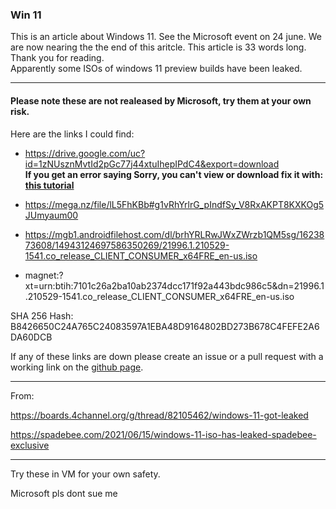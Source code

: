 
### Win 11

This is an article about Windows 11. See the Microsoft event on 24 june. We are now nearing the the end of this aritcle. This article is 33 words long. Thank you for reading.\
Apparently some ISOs of windows 11 preview builds have been leaked.

---

#### Please note these are not realeased by Microsoft, try them at your own risk. 

Here are the links I could find:

*  <https://drive.google.com/uc?id=1zNUsznMvtId2pGc77j44xtuIhepIPdC4&export=download> \
**If you get an error saying Sorry, you can't view or download fix it with: [this tutorial](https://www.ghacks.net/2017/04/14/fix-google-drive-sorry-you-cant-view-or-download-this-file-error/)**

* <https://mega.nz/file/lL5FhKBb#g1vRhYrlrG_pIndfSy_V8RxAKPT8KXKOg5JUmyaum00>

* <https://mgb1.androidfilehost.com/dl/brhYRLRwJWxZWrzb1QM5sg/1623873608/14943124697586350269/21996.1.210529-1541.co_release_CLIENT_CONSUMER_x64FRE_en-us.iso>

* magnet:?xt=urn:btih:7101c26a2ba10ab2374dcc171f92a443bdc986c5&dn=21996.1.210529-1541.co_release_CLIENT_CONSUMER_x64FRE_en-us.iso

SHA 256 Hash: B8426650C24A765C24083597A1EBA48D9164802BD273B678C4FEFE2A6DA60DCB

If any of these links are down please create an issue or a pull request with a working link on the [github page](https://github.com/Not-Win/Not-win.github.io).

---
From:

<https://boards.4channel.org/g/thread/82105462/windows-11-got-leaked>

<https://spadebee.com/2021/06/15/windows-11-iso-has-leaked-spadebee-exclusive>

---
Try these in VM for your own safety.


Microsoft pls dont sue me

